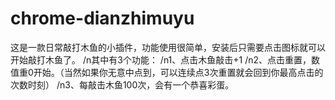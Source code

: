 # chrome-dianzhimuyu
这是一款日常敲打木鱼的小插件，功能使用很简单，安装后只需要点击图标就可以开始敲打木鱼了。
/n其中有3个功能：
/n1、点击木鱼敲击+1
/n2、点击重置，数值重0开始。（当然如果你无意中点到，可以连续点3次重置就会回到你最高点击的次数时刻）
/n3、每敲击木鱼100次，会有一个恭喜彩蛋。

